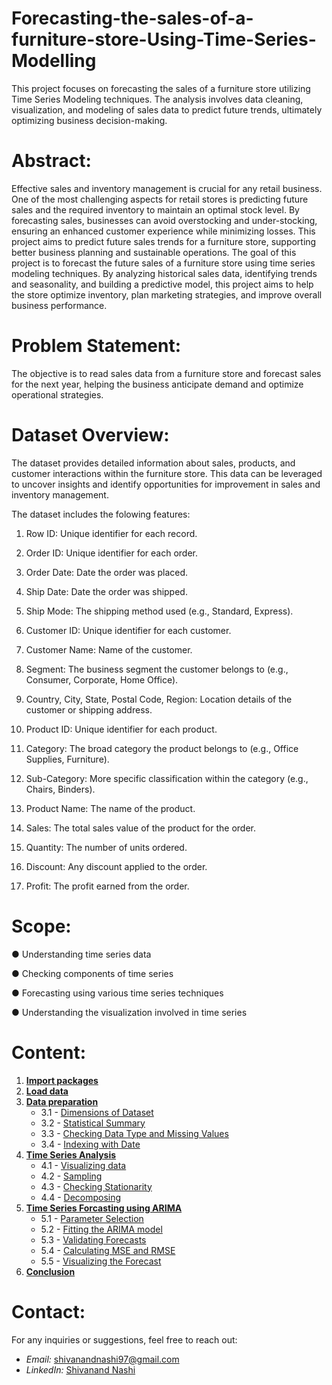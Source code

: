  # Forecasting-the-sales-of-a-furniture-store-Using-Time-Series-Modelling
  
   This project focuses on forecasting the sales of a furniture store utilizing Time Series Modeling techniques. The analysis involves data cleaning, visualization, and modeling of sales data to predict future trends, ultimately optimizing business decision-making.
 
  # Abstract:
  Effective sales and inventory management is crucial for any retail business. One of the most challenging aspects for retail stores is predicting future sales and the required inventory to maintain an optimal stock level. By forecasting sales, businesses can avoid overstocking and under-stocking, ensuring an enhanced customer experience while minimizing losses. This project aims to predict future sales trends for a furniture store, supporting better business planning and sustainable operations.
  The goal of this project is to forecast the future sales of a furniture store using time series modeling techniques. By analyzing historical sales data, identifying trends and seasonality, and building a predictive model, this project aims to help the store optimize inventory, plan marketing strategies, and improve overall business performance.
  
  # Problem Statement:
  The objective is to read sales data from a furniture store and forecast sales for the next year, helping the business anticipate demand and optimize operational strategies.
  
  # Dataset  Overview:
  The dataset provides detailed information about sales, products, and customer interactions within the furniture store. This data can be leveraged to uncover insights and identify opportunities for improvement in sales and inventory management.

  The dataset includes the folowing features:
  
  1. Row ID: Unique identifier for each record.
  
  2. Order ID: Unique identifier for each order.
  
  3. Order Date: Date the order was placed.
  
  4. Ship Date: Date the order was shipped.
  
  5. Ship Mode: The shipping method used (e.g., Standard, Express).
  
  6. Customer ID: Unique identifier for each customer.
  
  7. Customer Name: Name of the customer.
 
  8. Segment: The business segment the customer belongs to (e.g., Consumer, Corporate, Home Office).
  
  9. Country, City, State, Postal Code, Region: Location details of the customer or shipping address.
  
  10. Product ID: Unique identifier for each product.
  
  11. Category: The broad category the product belongs to (e.g., Office Supplies, Furniture).
  
  12. Sub-Category: More specific classification within the category (e.g., Chairs, Binders).
 
  13. Product Name: The name of the product.
  
  14. Sales: The total sales value of the product for the order.
  
  15. Quantity: The number of units ordered.
  
  16. Discount: Any discount applied to the order.
  
  17. Profit: The profit earned from the order.
  
  # Scope:
  ●	Understanding time series data
  
  ●	Checking components of time series 
  
  ●	Forecasting using various time series techniques
 
  ●	Understanding the visualization involved in time series

  # Content:
  
  1. **[Import packages](#import_packages)**
  2. **[Load data](#load_data)**
  3. **[Data preparation](#data_preparation)**
      - 3.1 - [Dimensions of Dataset](#data_dimension)
      - 3.2 - [Statistical Summary](#Stat_sum)
      - 3.3 - [Checking Data Type and Missing Values](#check_data_type)
      - 3.4 - [Indexing with Date](#Indexing_with_Date)
  4. **[Time Series Analysis](#Time_Series_Analysis)**
      - 4.1 - [Visualizing data](#Visualizing_data)
      - 4.2 - [Sampling](#Sampling)
      - 4.3 - [Checking Stationarity](#Checking_Stationarity)
      - 4.4 - [Decomposing](#Decomposing)
  5. **[Time Series Forcasting using ARIMA](#Time_Series_Forcasting_using_ARIMA)**
      - 5.1 - [Parameter Selection](#Parameter_Selection)
      - 5.2 - [Fitting the ARIMA model](#Fitting_the_ARIMA)
      - 5.3 - [Validating Forecasts](#Validating_Forecasts)
      - 5.4 - [Calculating MSE and RMSE](#Calculating_MSE_and_RMSE)
      - 5.5 - [Visualizing the Forecast](#Visualizing_the_Forecast)
  6. **[Conclusion](#Conclusion)**

  # Contact: 
  
  For any inquiries or suggestions, feel free to reach out:
  
  - *Email:* [shivanandnashi97@gmail.com](mailto:shivanandnashi97@gmail.com)
  - *LinkedIn:* [Shivanand Nashi](https://www.linkedin.com/in/shivanand-s-nashi-79579821a)
  
      
    
